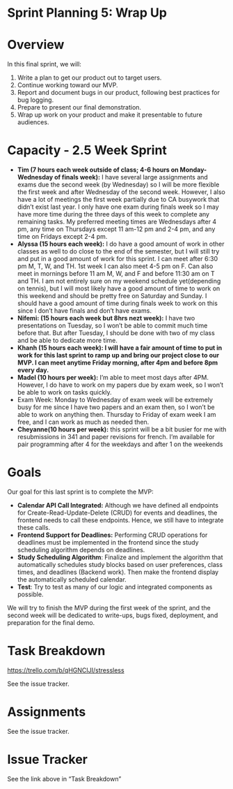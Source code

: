 # Sprint Planning 5: Wrap Up

# Overview

In this final sprint, we will:

1. Write a plan to get our product out to target users.
2. Continue working toward our MVP.
3. Report and document bugs in our product, following best practices for bug logging.
4. Prepare to present our final demonstration.
5. Wrap up work on your product and make it presentable to future audiences.

# Capacity - 2.5 Week Sprint

- **Tim (7 hours each week outside of class; 4-6 hours on Monday-Wednesday of finals week):** I have several large assignments and exams due the second week (by Wednesday) so I will be more flexible the first week and after Wednesday of the second week. However, I also have a lot of meetings the first week partially due to CA busywork that didn’t exist last year. I only have one exam during finals week so I may have more time during the three days of this week to complete any remaining tasks. My preferred meeting times are Wednesdays after 4 pm, any time on Thursdays except 11 am-12 pm and 2-4 pm, and any time on Fridays except 2-4 pm.
- **Alyssa (15 hours each week):** I do have a good amount of work in other classes as well to do close to the end of the semester, but I will still try and put in a good amount of work for this sprint. I can meet after 6:30 pm M, T, W, and TH. 1st week I can also meet 4-5 pm on F.  Can also meet in mornings before 11 am M, W, and F and before 11:30 am on T and TH. I am not entirely sure on my weekend schedule yet(depending on tennis), but I will most likely have a good amount of time to work on this weekend and should be pretty free on Saturday and Sunday. I should have a good amount of time during finals week to work on this since I don’t have finals and don’t have exams.
- **Nifemi: (15 hours each week but 8hrs nezt week):** I have two presentations on Tuesday, so I won’t be able to commit much time before that. But after Tuesday, I should be done with two of my class and be able to dedicate more time.
- **Khanh (15 hours each week): I will have a fair amount of time to put in work for this last sprint to ramp up and bring our project close to our MVP. I can meet anytime Friday morning, after 4pm and before 8pm every day.**
- **Madel (10 hours per week):** I’m able to meet most days after 4PM. However, I do have to work on my papers due by exam week, so I won’t be able to work on tasks quickly.
- Exam Week: Monday to Wednesday of exam week will be extremely busy for me since I have two papers and an exam then, so I won’t be able to work on anything then. Thursday to Friday of exam week I am free, and I can work as much as needed then.
- **Cheyanne(10 hours per week):** this sprint will be a bit busier for me with resubmissions in 341 and paper revisions for french. I’m available for pair programming after 4 for the weekdays and after 1 on the weekends

# Goals

Our goal for this last sprint is to complete the MVP:

- **Calendar API Call Integrated:** Although we have defined all endpoints for Create-Read-Update-Delete (CRUD) for events and deadlines, the frontend needs to call these endpoints. Hence, we still have to integrate these calls.
- **Frontend Support for Deadlines:** Performing CRUD operations for deadlines must be implemented in the frontend since the study scheduling algorithm depends on deadlines.
- **Study Scheduling Algorithm**: Finalize and implement the algorithm that automatically schedules study blocks based on user preferences, class times, and deadlines (Backend work). Then make the frontend display the automatically scheduled calendar.
- **Test**: Try to test as many of our logic and integrated components as possible.

We will try to finish the MVP during the first week of the sprint, and the second week will be dedicated to write-ups, bugs fixed, deployment, and preparation for the final demo.

# Task Breakdown

https://trello.com/b/qHGNCIJI/stressless

See the issue tracker.

# Assignments

See the issue tracker.

# Issue Tracker

See the link above in “Task Breakdown”
